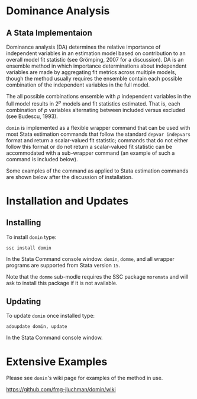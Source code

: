# Dominance Analysis
## A Stata Implementaion

Dominance analysis (DA) determines the relative importance of independent variables in an estimation model based on contribution to 
an overall model fit statistic (see Grömping, 2007 for a discussion).  DA is an ensemble method in which importance determinations 
about independent variables are made by aggregating fit metrics across multiple models, though the method usually requires the 
ensemble contain each possible combination of the independent variables in the full model.

The all possible combinations ensemble with _p_ independent variables in the full model results in $2^{p}$ models and fit statistics 
estimated.  That is, each combination of _p_ variables alternating between included versus excluded (see Budescu, 1993).

`domin` is implemented as a flexible wrapper command that can be used with most Stata estimation commands that follow the 
standard `depvar indepvars` format and return a scalar-valued fit statistic; commands that do not either follow this format 
or do not return a scalar-valued fit statistic can be accommodated with a sub-wrapper command (an example of such a command is included below).

Some examples of the command as applied to Stata estimation commands are shown below after the discussion of installation.

# Installation and Updates
## Installing

To install `domin` type:

`ssc install domin` 

In the Stata Command console window.  `domin`, `domme`, and all wrapper programs are supported from Stata version `15`.

Note that the `domme` sub-modle requires the SSC package `moremata` and will ask to install this package if it is not available.

## Updating

To update `domin` once installed type:

`adoupdate domin, update`

In the Stata Command console window.

# Extensive Examples

Please see `domin`'s wiki page for examples of the method in use.

https://github.com/fmg-jluchman/domin/wiki